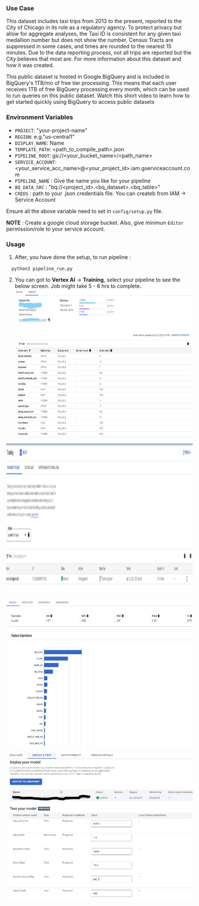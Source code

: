 ### Use Case
This dataset includes taxi trips from 2013 to the present, reported to the City of Chicago in its role as a regulatory agency. To protect privacy but allow for aggregate analyses, the Taxi ID is consistent for any given taxi medallion number but does not show the number, Census Tracts are suppressed in some cases, and times are rounded to the nearest 15 minutes. Due to the data reporting process, not all trips are reported but the City believes that most are. For more information about this dataset and how it was created.

This public dataset is hosted in Google BigQuery and is included in BigQuery's 1TB/mo of free tier processing. This means that each user receives 1TB of free BigQuery processing every month, which can be used to run queries on this public dataset. Watch this short video to learn how to get started quickly using BigQuery to access public datasets

### Environment Variables
  - `PROJECT`: "your-project-name"
  - `REGION`: e.g."us-central1"
  - `DISPLAY_NAME`: Name 
  - `TEMPLATE_PATH`: <path_to_compile_path>.json
  - `PIPELINE_ROOT`: gs://<your_bucket_name>/<path_name>
  - `SERVICE_ACCOUNT`: <your_service_acc_name>@<your_project_id>.iam.gserviceaccount.com
  - `PIPELINE_NAME` : Give the name you like for your pipeline
  - `BQ_DATA_SRC` : "bq://<project_id>.<bq_dataset>.<bq_table>"
  - `CREDS` : path to your .json credentials file. You can createb from IAM -> Service Account

Ensure all the above variable need to set in `config/setup.py` file. 

**NOTE**
: Create a google cloud storage bucket. Also, give minimun `Editor` permission/role to your service account.

###  Usage
  1. After, you have done the setup, to run pipeline : 
  ```
    python3 pipeline_run.py
  ```
  2. You can got to **Vertex AI** -> **Training**, select your pipeline to see the below screen. Job might take 5 - 6 hrs to complete.
<img
  src="https://github.com/mlops-research-best-practices/gcp_vertex_training_options/blob/feature-automl-text/automl/automl_tabular/artifacts/images/dataset_analyze.png"
  alt="Model Evaluation Image"
  title="Model Evaluation"
  width="600"
  height="400"
/>

<img
  src="https://github.com/mlops-research-best-practices/gcp_vertex_training_options/blob/feature-automl-text/automl/automl_tabular/artifacts/images/training_pipe.PNG"
  alt="Vertex Pipeline Image"
  title="Vertex Pipeline"
  width="600"
  height="400"
/>

<img
  src="https://github.com/mlops-research-best-practices/gcp_vertex_training_options/blob/feature-automl-text/automl/automl_tabular/artifacts/images/model_eval.PNG"
  alt="Model Prediction Image"
  title="Model Predictions"
  width="600"
  height="400"
/>


<img
  src="https://github.com/mlops-research-best-practices/gcp_vertex_training_options/blob/feature-automl-text/automl/automl_tabular/artifacts/images/deploy_test.png"
  alt="ROC-AUC Image"
  title="ROC AUC Metrics"
  width="600"
  height="400"
/>
